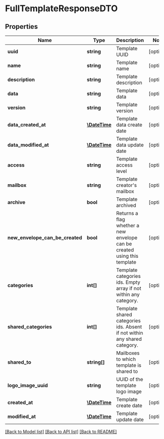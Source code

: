 # FullTemplateResponseDTO

## Properties
Name | Type | Description | Notes
------------ | ------------- | ------------- | -------------
**uuid** | **string** | Template UUID | [optional] 
**name** | **string** | Template name | [optional] 
**description** | **string** | Template description | [optional] 
**data** | **string** | Template data | [optional] 
**version** | **string** | Template version | [optional] 
**data_created_at** | [**\DateTime**](\DateTime.md) | Template data create date | [optional] 
**data_modified_at** | [**\DateTime**](\DateTime.md) | Template data update date | [optional] 
**access** | **string** | Template access level | [optional] 
**mailbox** | **string** | Template creator&#x27;s mailbox | [optional] 
**archive** | **bool** | Template archived | [optional] 
**new_envelope_can_be_created** | **bool** | Returns a flag whether a new envelope can be created using this template | [optional] 
**categories** | **int[]** | Template categories ids. Empty array if not within any category. | [optional] 
**shared_categories** | **int[]** | Template shared categories ids. Absent if not within any shared category. | [optional] 
**shared_to** | **string[]** | Mailboxes to which template is shared to | [optional] 
**logo_image_uuid** | **string** | UUID of the template logo image | [optional] 
**created_at** | [**\DateTime**](\DateTime.md) | Template create date | [optional] 
**modified_at** | [**\DateTime**](\DateTime.md) | Template update date | [optional] 

[[Back to Model list]](../../README.md#documentation-for-models) [[Back to API list]](../../README.md#documentation-for-api-endpoints) [[Back to README]](../../README.md)

